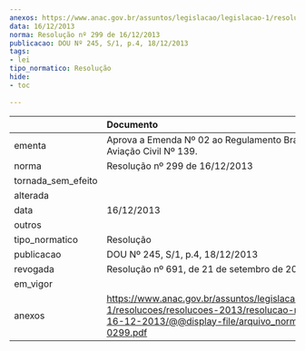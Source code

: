 ```yaml
---
anexos: https://www.anac.gov.br/assuntos/legislacao/legislacao-1/resolucoes/resolucoes-2013/resolucao-no-299-de-16-12-2013/@@display-file/arquivo_norma/RA2013-0299.pdf
data: 16/12/2013
norma: Resolução nº 299 de 16/12/2013
publicacao: DOU Nº 245, S/1, p.4, 18/12/2013
tags:
- lei
tipo_normatico: Resolução
hide: 
- toc 
 
---
```


|                    | Documento                                                                                                                                                       |
|:-------------------|:----------------------------------------------------------------------------------------------------------------------------------------------------------------|
| ementa             | Aprova a Emenda Nº 02 ao Regulamento Brasileiro da Aviação Civil Nº 139.                                                                                        |
| norma              | Resolução nº 299 de 16/12/2013                                                                                                                                  |
| tornada_sem_efeito |                                                                                                                                                                 |
| alterada           |                                                                                                                                                                 |
| data               | 16/12/2013                                                                                                                                                      |
| outros             |                                                                                                                                                                 |
| tipo_normatico     | Resolução                                                                                                                                                       |
| publicacao         | DOU Nº 245, S/1, p.4, 18/12/2013                                                                                                                                |
| revogada           | Resolução nº 691, de 21 de setembro de 2022                                                                                                                     |
| em_vigor           |                                                                                                                                                                 |
| anexos             | https://www.anac.gov.br/assuntos/legislacao/legislacao-1/resolucoes/resolucoes-2013/resolucao-no-299-de-16-12-2013/@@display-file/arquivo_norma/RA2013-0299.pdf |